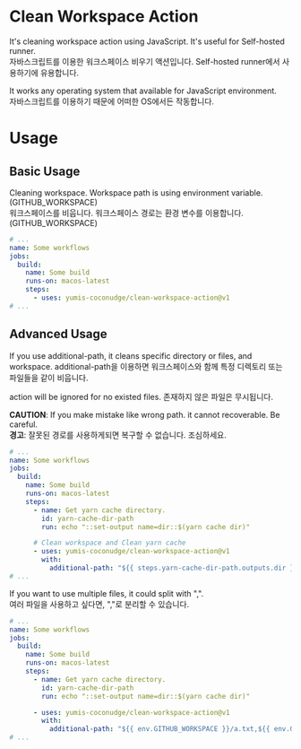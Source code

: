 # Clean Workspace Action

It's cleaning workspace action using JavaScript. It's useful for Self-hosted runner.  
자바스크립트를 이용한 워크스페이스 비우기 액션입니다. Self-hosted runner에서 사용하기에 유용합니다.

It works any operating system that available for JavaScript environment.  
자바스크립트를 이용하기 때문에 어떠한 OS에서든 작동합니다.

# Usage

## Basic Usage

Cleaning workspace. Workspace path is using environment variable. (GITHUB_WORKSPACE)  
워크스페이스를 비웁니다. 워크스페이스 경로는 환경 변수를 이용합니다. (GITHUB_WORKSPACE)

```yaml
# ...
name: Some workflows
jobs:
  build:
    name: Some build
    runs-on: macos-latest
    steps:
      - uses: yumis-coconudge/clean-workspace-action@v1
# ...
```

## Advanced Usage

If you use additional-path, it cleans specific directory or files, and workspace.
additional-path을 이용하면 워크스페이스와 함께 특정 디렉토리 또는 파일들을 같이 비웁니다.

action will be ignored for no existed files.
존재하지 않은 파일은 무시됩니다.

**CAUTION**: If you make mistake like wrong path. it cannot recoverable. Be careful.  
**경고**: 잘못된 경로를 사용하게되면 복구할 수 없습니다. 조심하세요.

```yaml
# ...
name: Some workflows
jobs:
  build:
    name: Some build
    runs-on: macos-latest
    steps:
      - name: Get yarn cache directory.
        id: yarn-cache-dir-path
        run: echo "::set-output name=dir::$(yarn cache dir)"

      # Clean workspace and Clean yarn cache
      - uses: yumis-coconudge/clean-workspace-action@v1
        with:
          additional-path: "${{ steps.yarn-cache-dir-path.outputs.dir }}"
# ...
```

If you want to use multiple files, it could split with ",".  
여러 파일을 사용하고 싶다면, ","로 분리할 수 있습니다.

```yaml
# ...
name: Some workflows
jobs:
  build:
    name: Some build
    runs-on: macos-latest
    steps:
      - name: Get yarn cache directory.
        id: yarn-cache-dir-path
        run: echo "::set-output name=dir::$(yarn cache dir)"

      - uses: yumis-coconudge/clean-workspace-action@v1
        with:
          additional-path: "${{ env.GITHUB_WORKSPACE }}/a.txt,${{ env.GITHUB_WORKSPACE }}/b.txt"
# ...
```
